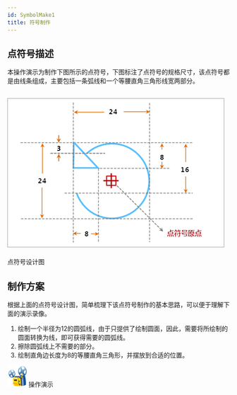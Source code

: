 ```yaml
---
id: SymbolMake1
title: 符号制作
---
```

## 点符号描述

本操作演示为制作下图所示的点符号，下图标注了点符号的规格尺寸，该点符号都是由线条组成，主要包括一条弧线和一个等腰直角三角形线宽两部分。

![](img/SymbolMake1.png)  
---  
点符号设计图  
  
## 制作方案

根据上面的点符号设计图，简单梳理下该点符号制作的基本思路，可以便于理解下面的演示录像。

1. 绘制一个半径为12的圆弧线，由于只提供了绘制圆面，因此，需要将所绘制的圆面转换为线，即可获得需要的圆弧线。
2. 擦除圆弧线上不需要的部分。
3. 绘制直角边长度为8的等腰直角三角形，并摆放到合适的位置。

![](img/cineprojector.png)操作演示

